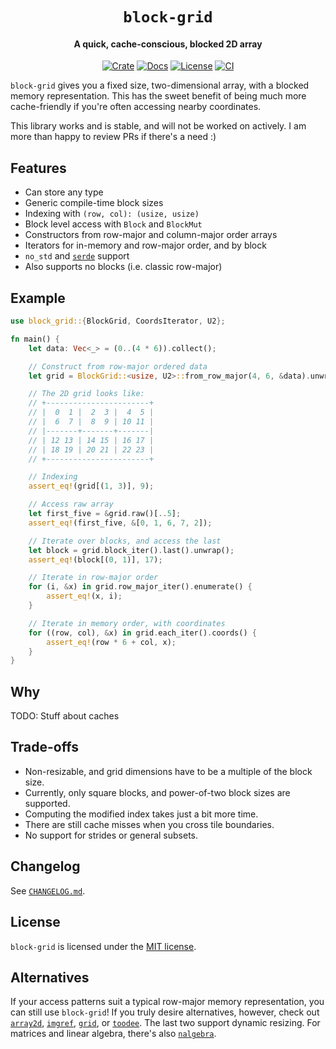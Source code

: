 <div class="title-block" style="text-align: center;" align="center">

# `block-grid`

#### A quick, cache-conscious, blocked 2D array

[![Crate][crate_badge]][crate]
[![Docs][docs_badge]][docs]
[![License][license_badge]][license]
[![CI][ci_badge]][ci]

</div>

`block-grid` gives you a fixed size, two-dimensional array, with a blocked memory representation. This has the sweet benefit of being much more cache-friendly if you're often accessing nearby coordinates.

This library works and is stable, and will not be worked on actively. I am more than happy to review PRs if there's a need :)

## Features

- Can store any type
- Generic compile-time block sizes
- Indexing with `(row, col): (usize, usize)`
- Block level access with `Block` and `BlockMut`
- Constructors from row-major and column-major order arrays
- Iterators for in-memory and row-major order, and by block
- `no_std` and [`serde`][serde] support
- Also supports no blocks (i.e. classic row-major)

## Example

```rust
use block_grid::{BlockGrid, CoordsIterator, U2};

fn main() {
    let data: Vec<_> = (0..(4 * 6)).collect();

    // Construct from row-major ordered data
    let grid = BlockGrid::<usize, U2>::from_row_major(4, 6, &data).unwrap();

    // The 2D grid looks like:
    // +-----------------------+
    // |  0  1 |  2  3 |  4  5 |
    // |  6  7 |  8  9 | 10 11 |
    // |-------+-------+-------|
    // | 12 13 | 14 15 | 16 17 |
    // | 18 19 | 20 21 | 22 23 |
    // +-----------------------+

    // Indexing
    assert_eq!(grid[(1, 3)], 9);

    // Access raw array
    let first_five = &grid.raw()[..5];
    assert_eq!(first_five, &[0, 1, 6, 7, 2]);

    // Iterate over blocks, and access the last
    let block = grid.block_iter().last().unwrap();
    assert_eq!(block[(0, 1)], 17);

    // Iterate in row-major order
    for (i, &x) in grid.row_major_iter().enumerate() {
        assert_eq!(x, i);
    }

    // Iterate in memory order, with coordinates
    for ((row, col), &x) in grid.each_iter().coords() {
        assert_eq!(row * 6 + col, x);
    }
}
```

## Why

TODO: Stuff about caches

## Trade-offs

- Non-resizable, and grid dimensions have to be a multiple of the block size.
- Currently, only square blocks, and power-of-two block sizes are supported.
- Computing the modified index takes just a bit more time.
- There are still cache misses when you cross tile boundaries.
- No support for strides or general subsets.

## Changelog

See [`CHANGELOG.md`](CHANGELOG.md).

## License

`block-grid` is licensed under the [MIT license](LICENSE).

## Alternatives

If your access patterns suit a typical row-major memory representation, you can still use `block-grid`! If you truly desire alternatives, however, check out [`array2d`][array2d], [`imgref`][imgref], [`grid`][grid], or [`toodee`][toodee]. The last two support dynamic resizing. For matrices and linear algebra, there's also [`nalgebra`][nalgebra].

<!-- Links -->
[serde]: https://crates.io/crates/serde "serde"
[array2d]: https://crates.io/crates/array2d "array2d"
[imgref]: https://crates.io/crates/imgref "imgref"
[grid]: https://crates.io/crates/grid "grid"
[toodee]: https://crates.io/crates/toodee "toodee"
[nalgebra]: https://nalgebra.org "nalgebra"

<!-- Badges -->
[crate]: https://crates.io/crates/block-grid "Crate"
[crate_badge]: https://img.shields.io/crates/v/block-grid?logo=rust "Crate"
[docs]: https://docs.rs/block-grid "Docs"
[docs_badge]: https://docs.rs/block-grid/badge.svg "Docs"
[ci]: https://github.com/gunvirranu/block-grid/actions "Github Actions"
[ci_badge]: https://github.com/gunvirranu/block-grid/actions/workflows/ci.yaml/badge.svg "Github Actions"
[license]: #license "License"
[license_badge]: https://img.shields.io/badge/license-MIT-blue.svg "License"

